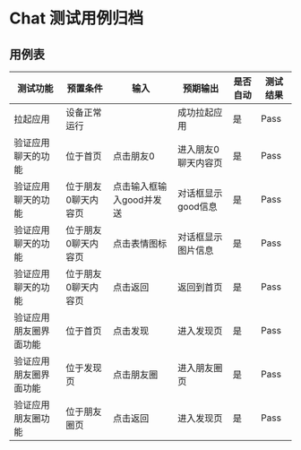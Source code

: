 # Chat 测试用例归档

## 用例表

| 测试功能         | 预置条件        |输入|预期输出| 是否自动 |测试结果|
|--------------|-------------|--------------------------------|--------------------------------|------|--------------------------------|
| 拉起应用         | 	设备正常运行     |		|成功拉起应用| 是    |Pass|
| 验证应用聊天的功能    | 	位于首页       |	点击朋友0|	进入朋友0聊天内容页| 是    |Pass|
| 验证应用聊天的功能    | 	位于朋友0聊天内容页 |	点击输入框输入good并发送|	对话框显示good信息| 是    |Pass |
| 验证应用聊天的功能    | 	位于朋友0聊天内容页 |	点击表情图标|	对话框显示图片信息| 是    |Pass |
| 验证应用聊天的功能    | 	位于朋友0聊天内容页 |	点击返回|	返回到首页| 是    |Pass |
| 验证应用朋友圈界面功能  | 	位于首页       |  点击发现	|进入发现页| 是    |Pass |
| 验证应用朋友圈界面功能  | 	位于发现页      |	点击朋友圈|	进入朋友圈页| 是    |Pass |
| 验证应用朋友圈功能    | 	位于朋友圈页	    |点击返回|	进入发现页| 是    |Pass |

